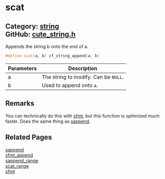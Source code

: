 [//]: # (This file is automatically generated by Cute Framework's docs parser.)
[//]: # (Do not edit this file by hand!)
[//]: # (See: https://github.com/RandyGaul/cute_framework/blob/master/samples/docs_parser.cpp)
[](../header.md ':include')

# scat

Category: [string](/api_reference?id=string)  
GitHub: [cute_string.h](https://github.com/RandyGaul/cute_framework/blob/master/include/cute_string.h)  
---

Appends the string b onto the end of a.

```cpp
#define scat(a, b) cf_string_append(a, b)
```

Parameters | Description
--- | ---
a | The string to modify. Can be `NULL`.
b | Used to append onto `a`.

## Remarks

You can technically do this with [sfmt](/string/sfmt.md), but this function is optimized much faster. Does the same thing as [sappend](/string/sappend.md).

## Related Pages

[sappend](/string/sappend.md)  
[sfmt_append](/string/sfmt_append.md)  
[sappend_range](/string/sappend_range.md)  
[scat_range](/string/scat_range.md)  
[sfmt](/string/sfmt.md)  
